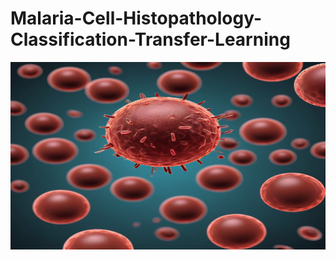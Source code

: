 # Malaria-Cell-Histopathology-Classification-Transfer-Learning




<img src="https://github.com/Towet-Tum/Malaria-Cell-Histopathology-Classification-Transfer-Learning/raw/main/generated_malaria.png" alt="Alt Text" height="300" width="800">


